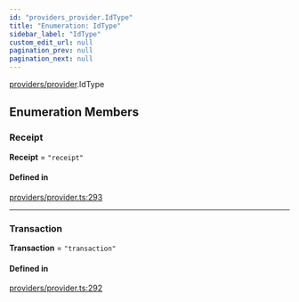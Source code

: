```yaml
---
id: "providers_provider.IdType"
title: "Enumeration: IdType"
sidebar_label: "IdType"
custom_edit_url: null
pagination_prev: null
pagination_next: null
---
```


[providers/provider](../modules/providers_provider.md).IdType

## Enumeration Members

### Receipt

 **Receipt** = ``"receipt"``

#### Defined in

[providers/provider.ts:293](https://github.com/maxhr/near--near-api-js/blob/a0c9a104/packages/near-api-js/src/providers/provider.ts#L293)

___

### Transaction

 **Transaction** = ``"transaction"``

#### Defined in

[providers/provider.ts:292](https://github.com/maxhr/near--near-api-js/blob/a0c9a104/packages/near-api-js/src/providers/provider.ts#L292)
